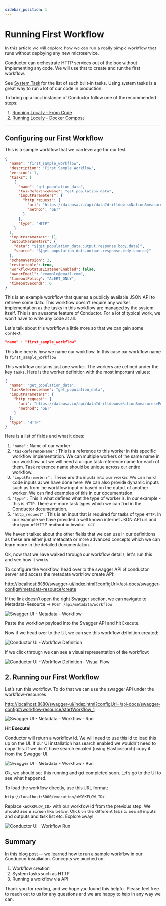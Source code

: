 ```yaml
---
sidebar_position: 1
---
```


# Running First Workflow

In this article we will explore how we can run a really simple workflow that runs without deploying any new microservice. 

Conductor can orchestrate HTTP services out of the box without implementing any code.  We will use that to create and run the first workflow.

See [System Task](getting-started/concepts/system-tasks) for the list of such built-in tasks.
Using system tasks is a great way to run a lot of our code in production.

To bring up a local instance of Conductor follow one of the recommended steps:
1. [Running Locally - From Code](../install/running-locally.md)
2. [Running Locally - Docker Compose](../install/running-locally-docker.md)

---

## Configuring our First Workflow

This is a sample workflow that we can leverage for our test.

```json
{
  "name": "first_sample_workflow",
  "description": "First Sample Workflow",
  "version": 1,
  "tasks": [
    {
      "name": "get_population_data",
      "taskReferenceName": "get_population_data",
      "inputParameters": {
        "http_request": {
          "uri": "https://datausa.io/api/data?drilldowns=Nation&measures=Population",
          "method": "GET"
        }
      },
      "type": "HTTP"
    }
  ],
  "inputParameters": [],
  "outputParameters": {
    "data": "${get_population_data.output.response.body.data}",
    "source": "${get_population_data.output.response.body.source}"
  },
  "schemaVersion": 2,
  "restartable": true,
  "workflowStatusListenerEnabled": false,
  "ownerEmail": "example@email.com",
  "timeoutPolicy": "ALERT_ONLY",
  "timeoutSeconds": 0
}
```

This is an example workflow that queries a publicly available JSON API to retrieve some data. This workflow doesn’t
require any worker implementation as the tasks in this workflow are managed by the system itself. This is an awesome
feature of Conductor. For a lot of typical work, we won’t have to write any code at all.

Let's talk about this workflow a little more so that we can gain some context.

```json
"name" : "first_sample_workflow"
```

This line here is how we name our workflow. In this case our workflow name is `first_sample_workflow`

This workflow contains just one worker. The workers are defined under the key `tasks`. Here is the worker definition
with the most important values:

```json
{
  "name": "get_population_data",
  "taskReferenceName": "get_population_data",
  "inputParameters": {
    "http_request": {
      "uri": "https://datausa.io/api/data?drilldowns=Nation&measures=Population",
      "method": "GET"
    }
  },
  "type": "HTTP"
}
```

Here is a list of fields and what it does:

1. `"name"` : Name of our worker
2. `"taskReferenceName"` : This is a reference to this worker in this specific workflow implementation. We can multiple
   workers of the same name in our workflow but we will need a unique task reference name for each of them. Task
   reference name should be unique across our entire workflow.
3. `"inputParameters"` : These are the inputs into our worker. We can hard code inputs as we have done here. We can
   also provide dynamic inputs such as from the workflow input or based on the output of another worker. We can find
   examples of this in our documentation.
4. `"type"` : This is what defines what the type of worker is. In our example - this is `HTTP`. There are more task
   types which we can find in the Conductor documentation.
5. `"http_request"` : This is an input that is required for tasks of type `HTTP`. In our example we have provided a well
   known internet JSON API url and the type of HTTP method to invoke - `GET`

We haven't talked about the other fields that we can use in our definitions as these are either just
metadata or more advanced concepts which we can learn more in the detailed documentation.

Ok, now that we have walked through our workflow details, let's run this and see how it works.

To configure the workflow, head over to the swagger API of conductor server and access the metadata workflow create API:

[http://localhost:8080/swagger-ui/index.html?configUrl=/api-docs/swagger-config#/metadata-resource/create](http://localhost:8080/swagger-ui/index.html?configUrl=/api-docs/swagger-config#/metadata-resource/create)

If the link doesn’t open the right Swagger section, we can navigate to Metadata-Resource
→ `POST /api/metadata/workflow`

![Swagger UI - Metadata - Workflow](/img/tutorial/metadataWorkflowPost.png)

Paste the workflow payload into the Swagger API and hit Execute.

Now if we head over to the UI, we can see this workflow definition created:

![Conductor UI - Workflow Definition](/img/tutorial/uiWorkflowDefinition.png)

If we click through we can see a visual representation of the workflow:

![Conductor UI - Workflow Definition - Visual Flow](/img/tutorial/uiWorkflowDefinitionVisual.png)

## 2. Running our First Workflow

Let’s run this workflow. To do that we can use the swagger API under the workflow-resources

[http://localhost:8080/swagger-ui/index.html?configUrl=/api-docs/swagger-config#/workflow-resource/startWorkflow_1](http://localhost:8080/swagger-ui/index.html?configUrl=/api-docs/swagger-config#/workflow-resource/startWorkflow_1)

![Swagger UI - Metadata - Workflow - Run](/img/tutorial/metadataWorkflowRun.png)

Hit **Execute**!

Conductor will return a workflow id. We will need to use this id to load this up on the UI. If our UI installation has
search enabled we wouldn't need to copy this. If we don't have search enabled (using Elasticsearch) copy it from the
Swagger UI.

![Swagger UI - Metadata - Workflow - Run](/img/tutorial/workflowRunIdCopy.png)

Ok, we should see this running and get completed soon. Let’s go to the UI to see what happened.

To load the workflow directly, use this URL format:

```
http://localhost:5000/execution/<WORKFLOW_ID>
```

Replace `<WORKFLOW_ID>` with our workflow id from the previous step. We should see a screen like below. Click on the
different tabs to see all inputs and outputs and task list etc. Explore away!

![Conductor UI - Workflow Run](/img/tutorial/workflowLoaded.png)

## Summary

In this blog post — we learned how to run a sample workflow in our Conductor installation. Concepts we touched on:

1. Workflow creation
2. System tasks such as HTTP
3. Running a workflow via API

Thank you for reading, and we hope you found this helpful. Please feel free to reach out to us for any questions and we
are happy to help in any way we can.

